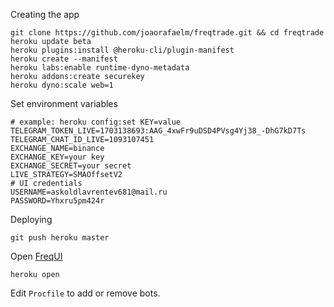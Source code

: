 Creating the app
```shell
git clone https://github.com/joaorafaelm/freqtrade.git && cd freqtrade
heroku update beta
heroku plugins:install @heroku-cli/plugin-manifest
heroku create --manifest
heroku labs:enable runtime-dyno-metadata
heroku addons:create securekey
heroku dyno:scale web=1
```

Set environment variables
```
# example: heroku config:set KEY=value
TELEGRAM_TOKEN_LIVE=1703138693:AAG_4xwFr9uDSD4PVsg4Yj38_-DhG7kD7Ts
TELEGRAM_CHAT_ID_LIVE=1093107451
EXCHANGE_NAME=binance
EXCHANGE_KEY=your key
EXCHANGE_SECRET=your secret
LIVE_STRATEGY=SMAOffsetV2
# UI credentials
USERNAME=askoldlavrentev681@mail.ru
PASSWORD=Yhxru5pm424r
```

Deploying
```
git push heroku master
```

Open [FreqUI](https://github.com/freqtrade/frequi)
```
heroku open
```

Edit `Procfile` to add or remove bots.
